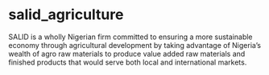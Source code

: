 # salid_agriculture
SALID is a wholly Nigerian firm committed to ensuring a more sustainable economy through agricultural development by taking advantage of Nigeria’s wealth of agro raw materials to produce value added raw materials and finished products that would serve both local and international markets.
